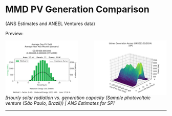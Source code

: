 # MMD PV Generation Comparison
(ANS Estimates and ANEEL Ventures data)

Preview:

<div align="center" style="display: flex; justify-content: space-between;">
  <img src="sample-2d.png" width="45%" alt="Radiation vs Generation Curve">
  <img src="sample-usines-SP.png" width="45%" alt="ANS Estimates for SP">
</div

*[Hourly solar radiation vs. generation capacity  (Sample photovoltaic venture (São Paulo, Brazil)) | ANS Estimates for SP]*  

---
